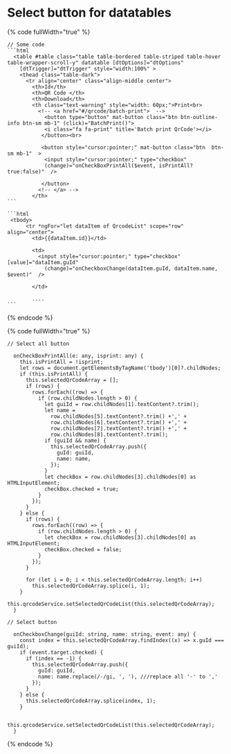 # Select button for datatables



{% code fullWidth="true" %}
````
// Some code
```html
  <table #table class="table table-bordered table-striped table-hover table-wrapper-scroll-y" datatable [dtOptions]="dtOptions"
    [dtTrigger]="dtTrigger" style="width:100%" >
    <thead class="table-dark">
      <tr align="center" class="align-middle center">
        <th>Id</th>
        <th>QR Code </th>
        <th>Download</th>
        <th class="text-warning" style="width: 60px;">Print<br>
          <!-- <a href="#/qrcode/batch-print">  -->
            <button type="button" mat-button class="btn btn-outline-info btn-sm mb-1" (click)="BatchPrint()">
            <i class="fa fa-print" title='Batch print QrCode'></i>
           </button><br>
           
           <button style="cursor:pointer;" mat-button class="btn  btn-sm mb-1"  >
            <input style="cursor:pointer;" type="checkbox"
            (change)="onCheckBoxPrintAll($event, isPrintAll?true:false)"  />

           </button>
          <!-- </a> -->
        </th>
```

```html
 <tbody>
      <tr *ngFor="let dataItem of QrcodeList" scope="row" align="center">
        <td>{{dataItem.id}}</td>
 
        <td>
          <input style="cursor:pointer;" type="checkbox" [value]="dataItem.guId"
            (change)="onCheckboxChange(dataItem.guId, dataItem.name, $event)"  />

        </td>
        
        ....
```
````
{% endcode %}

{% code fullWidth="true" %}
```
// Select all button

  onCheckBoxPrintAll(e: any, isprint: any) {
    this.isPrintAll = !isprint;
    let rows = document.getElementsByTagName('tbody')[0]?.childNodes;
    if (this.isPrintAll) {
      this.selectedQrCodeArray = [];
      if (rows) {
        rows.forEach((row) => {
          if (row.childNodes.length > 0) {
            let guiId = row.childNodes[1].textContent?.trim();
            let name =
              row.childNodes[5].textContent?.trim() +',' +
              row.childNodes[6].textContent?.trim() +',' +
              row.childNodes[7].textContent?.trim() +',' +
              row.childNodes[8].textContent?.trim();
            if (guiId && name) {
              this.selectedQrCodeArray.push({
                guId: guiId,
                name: name,
              });
            }
            let checkBox = row.childNodes[3].childNodes[0] as HTMLInputElement;
            checkBox.checked = true;
          }
        });
      }
    } else {
      if (rows) {
        rows.forEach((row) => {
          if (row.childNodes.length > 0) {
            let checkBox = row.childNodes[3].childNodes[0] as HTMLInputElement;
            checkBox.checked = false;
          }
        });
      }

      for (let i = 0; i < this.selectedQrCodeArray.length; i++)
        this.selectedQrCodeArray.splice(i, 1);
    }
    this.qrcodeService.setSelectedQrCodeList(this.selectedQrCodeArray);
  }

// Select button

  onCheckboxChange(guiId: string, name: string, event: any) {
    const index = this.selectedQrCodeArray.findIndex((x) => x.guId === guiId);
    if (event.target.checked) {
      if (index == -1) {
        this.selectedQrCodeArray.push({
          guId: guiId,
          name: name.replace(/-/gi, ', '), ///replace all '-' to ','
        });
      }
    } else {
      this.selectedQrCodeArray.splice(index, 1);
    }

    this.qrcodeService.setSelectedQrCodeList(this.selectedQrCodeArray);
  }

```
{% endcode %}
